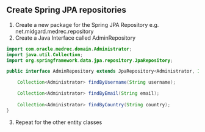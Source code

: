 ## Create Spring JPA repositories

1. Create a new package for the Spring JPA Repository e.g. net.midgard.medrec.repository
2. Create a Java Interface called AdminRepository

```Java
import com.oracle.medrec.domain.Administrator;
import java.util.Collection;
import org.springframework.data.jpa.repository.JpaRepository;

public interface AdminRepository extends JpaRepository<Administrator, Integer> {

    Collection<Administrator> findByUsername(String username);

    Collection<Administrator> findByEmail(String email);
    
    Collection<Administrator> findByCountry(String country);
}
```
3. Repeat for the other entity classes
